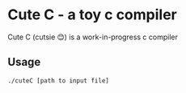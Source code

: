 # Cute C - a toy c compiler
Cute C (cutsie 😊) is a work-in-progress c compiler

## Usage
```
./cuteC [path to input file]
```
